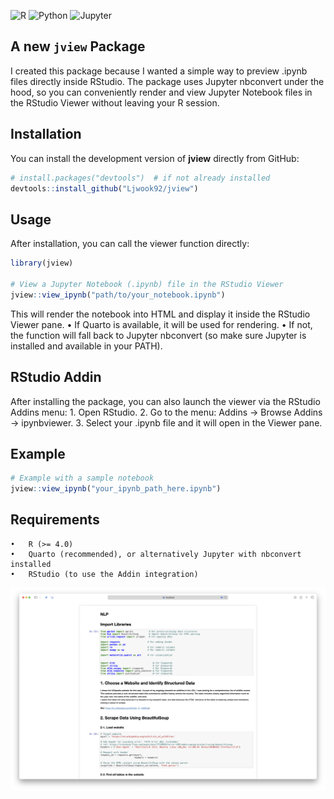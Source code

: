 ![R](https://img.shields.io/badge/language-R-blue.svg)
![Python](https://img.shields.io/badge/Python-3.9-blue)
![Jupyter](https://img.shields.io/badge/Jupyter-Notebook-orange)


## A new `jview` Package
I created this package because I wanted a simple way to preview .ipynb files directly inside RStudio. The package uses Jupyter nbconvert under the hood, so you can conveniently render and view Jupyter Notebook files in the RStudio Viewer without leaving your R session.

## Installation

You can install the development version of **jview** directly from GitHub:

```r
# install.packages("devtools")  # if not already installed
devtools::install_github("Ljwook92/jview")
```

## Usage
After installation, you can call the viewer function directly:
```r
library(jview)

# View a Jupyter Notebook (.ipynb) file in the RStudio Viewer
jview::view_ipynb("path/to/your_notebook.ipynb")
```
This will render the notebook into HTML and display it inside the RStudio Viewer pane.
	•	If Quarto is available, it will be used for rendering.
	•	If not, the function will fall back to Jupyter nbconvert (so make sure Jupyter is installed and available in your PATH).

## RStudio Addin

After installing the package, you can also launch the viewer via the RStudio Addins menu:
	1.	Open RStudio.
	2.	Go to the menu: Addins → Browse Addins → ipynbviewer.
	3.	Select your .ipynb file and it will open in the Viewer pane.

 ## Example
```r
# Example with a sample notebook
jview::view_ipynb("your_ipynb_path_here.ipynb")
```

## Requirements
	•	R (>= 4.0)
	•	Quarto (recommended), or alternatively Jupyter with nbconvert installed
	•	RStudio (to use the Addin integration)
![/example.png](/example.png)

